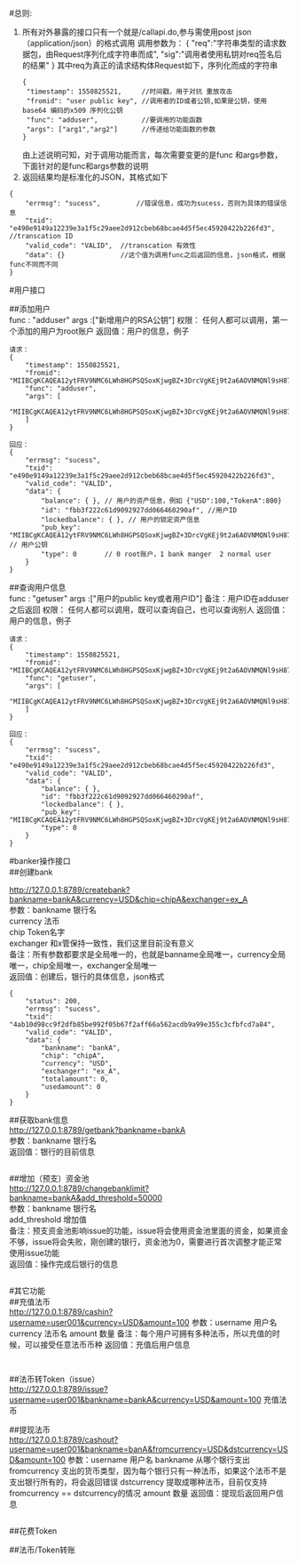 #总则:  
1. 所有对外暴露的接口只有一个就是/callapi.do,参与需使用post json（application/json）的格式调用
   调用参数为：
   {
   	 "req":"字符串类型的请求数据包，由Request序列化成字符串而成",
   	 "sig":"调用者使用私钥对req签名后的结果"
   }
   其中req为真正的请求结构体Request如下，序列化而成的字符串
   ```
   {
    "timestamp": 1550825521,  	 //时间戳，用于对抗 重放攻击
    "fromid": "user public key", //调用者的ID或者公钥,如果是公钥，使用base64 编码的x509 序列化公钥
    "func": "adduser", 			 //要调用的功能函数
    "args": ["arg1","arg2"] 	 //传递给功能函数的参数
   }
   ```
   由上述说明可知，对于调用功能而言，每次需要变更的是func 和args参数，下面针对的是func和args参数的说明   
2. 返回结果均是标准化的JSON，其格式如下   
```
{
    "errmsg": "sucess", 		//错误信息，成功为sucess，否则为具体的错误信息
    "txid": "e490e9149a12239e3a1f5c29aee2d912cbeb68bcae4d5f5ec45920422b226fd3", //transcation ID
    "valid_code": "VALID",  //transcation 有效性
    "data": {} 				//这个值为调用func之后返回的信息，json格式，根据func不同而不同
}
```

#用户接口  

##添加用户  
func : "adduser"
args :["新增用户的RSA公钥"]
权限： 任何人都可以调用，第一个添加的用户为root账户
返回值：用户的信息，例子
```
请求：
{
    "timestamp": 1550825521, 
    "fromid": "MIIBCgKCAQEA12ytFRV9NMC6LWh8HGPSQSoxKjwgBZ+3DrcVgKEj9t2a6AOVNMQNl9sH87Bkp208UFoneA0j6ry9s8l2da1a5fRj2opRPFF2S3cK7AhVzHHe7WNQESgYLpHxORxFC5Y5C5LGa0cj6megxu95GvEu61lbkxmScdWWfLiLLhI5Cr/5jOaFzNahsx1W3tdD66EkYMqKaCED67TUjVRU2b0EOTVz/Yw5xJSerSz35WDk4uo19rHt+Vn91DmbT+CVpooGQeTdiPbX2d39LMafqLrWOUgRhOAs3jlS8x9v0ERiLQWV9HMwABjQs+DmMwB7YW+Zxq62CrU5wzsPP6uNbDWXGwIDAQAB", 
    "func": "adduser", 
    "args": [
        "MIIBCgKCAQEA12ytFRV9NMC6LWh8HGPSQSoxKjwgBZ+3DrcVgKEj9t2a6AOVNMQNl9sH87Bkp208UFoneA0j6ry9s8l2da1a5fRj2opRPFF2S3cK7AhVzHHe7WNQESgYLpHxORxFC5Y5C5LGa0cj6megxu95GvEu61lbkxmScdWWfLiLLhI5Cr/5jOaFzNahsx1W3tdD66EkYMqKaCED67TUjVRU2b0EOTVz/Yw5xJSerSz35WDk4uo19rHt+Vn91DmbT+CVpooGQeTdiPbX2d39LMafqLrWOUgRhOAs3jlS8x9v0ERiLQWV9HMwABjQs+DmMwB7YW+Zxq62CrU5wzsPP6uNbDWXGwIDAQAB"
    ]
}
```

```
回应：
{
    "errmsg": "sucess", 
    "txid": "e490e9149a12239e3a1f5c29aee2d912cbeb68bcae4d5f5ec45920422b226fd3", 
    "valid_code": "VALID", 
    "data": {
        "balance": { }, // 用户的资产信息，例如 {"USD":100,"TokenA":800}
        "id": "fbb3f222c61d9092927dd066460290af", //用户ID
        "lockedbalance": { }, // 用户的锁定资产信息
        "pub_key": "MIIBCgKCAQEA12ytFRV9NMC6LWh8HGPSQSoxKjwgBZ+3DrcVgKEj9t2a6AOVNMQNl9sH87Bkp208UFoneA0j6ry9s8l2da1a5fRj2opRPFF2S3cK7AhVzHHe7WNQESgYLpHxORxFC5Y5C5LGa0cj6megxu95GvEu61lbkxmScdWWfLiLLhI5Cr/5jOaFzNahsx1W3tdD66EkYMqKaCED67TUjVRU2b0EOTVz/Yw5xJSerSz35WDk4uo19rHt+Vn91DmbT+CVpooGQeTdiPbX2d39LMafqLrWOUgRhOAs3jlS8x9v0ERiLQWV9HMwABjQs+DmMwB7YW+Zxq62CrU5wzsPP6uNbDWXGwIDAQAB", 			 // 用户公钥
        "type": 0		// 0 root账户，1 bank manger  2 normal user
    }
}
```

##查询用户信息  
func : "getuser"
args :["用户的public key或者用户ID"]
备注：用户ID在adduser之后返回
权限： 任何人都可以调用，既可以查询自己，也可以查询别人
返回值：用户的信息，例子
```
请求：
{
    "timestamp": 1550825521, 
    "fromid": "MIIBCgKCAQEA12ytFRV9NMC6LWh8HGPSQSoxKjwgBZ+3DrcVgKEj9t2a6AOVNMQNl9sH87Bkp208UFoneA0j6ry9s8l2da1a5fRj2opRPFF2S3cK7AhVzHHe7WNQESgYLpHxORxFC5Y5C5LGa0cj6megxu95GvEu61lbkxmScdWWfLiLLhI5Cr/5jOaFzNahsx1W3tdD66EkYMqKaCED67TUjVRU2b0EOTVz/Yw5xJSerSz35WDk4uo19rHt+Vn91DmbT+CVpooGQeTdiPbX2d39LMafqLrWOUgRhOAs3jlS8x9v0ERiLQWV9HMwABjQs+DmMwB7YW+Zxq62CrU5wzsPP6uNbDWXGwIDAQAB", 
    "func": "getuser", 
    "args": [
        "MIIBCgKCAQEA12ytFRV9NMC6LWh8HGPSQSoxKjwgBZ+3DrcVgKEj9t2a6AOVNMQNl9sH87Bkp208UFoneA0j6ry9s8l2da1a5fRj2opRPFF2S3cK7AhVzHHe7WNQESgYLpHxORxFC5Y5C5LGa0cj6megxu95GvEu61lbkxmScdWWfLiLLhI5Cr/5jOaFzNahsx1W3tdD66EkYMqKaCED67TUjVRU2b0EOTVz/Yw5xJSerSz35WDk4uo19rHt+Vn91DmbT+CVpooGQeTdiPbX2d39LMafqLrWOUgRhOAs3jlS8x9v0ERiLQWV9HMwABjQs+DmMwB7YW+Zxq62CrU5wzsPP6uNbDWXGwIDAQAB"
    ]
}
```

```
回应：
{
    "errmsg": "sucess", 
    "txid": "e490e9149a12239e3a1f5c29aee2d912cbeb68bcae4d5f5ec45920422b226fd3", 
    "valid_code": "VALID", 
    "data": {
        "balance": { }, 
        "id": "fbb3f222c61d9092927dd066460290af", 
        "lockedbalance": { }, 
        "pub_key": "MIIBCgKCAQEA12ytFRV9NMC6LWh8HGPSQSoxKjwgBZ+3DrcVgKEj9t2a6AOVNMQNl9sH87Bkp208UFoneA0j6ry9s8l2da1a5fRj2opRPFF2S3cK7AhVzHHe7WNQESgYLpHxORxFC5Y5C5LGa0cj6megxu95GvEu61lbkxmScdWWfLiLLhI5Cr/5jOaFzNahsx1W3tdD66EkYMqKaCED67TUjVRU2b0EOTVz/Yw5xJSerSz35WDk4uo19rHt+Vn91DmbT+CVpooGQeTdiPbX2d39LMafqLrWOUgRhOAs3jlS8x9v0ERiLQWV9HMwABjQs+DmMwB7YW+Zxq62CrU5wzsPP6uNbDWXGwIDAQAB", 
        "type": 0
    }
}
```

#banker操作接口  
##创建bank  

http://127.0.0.1:8789/createbank?bankname=bankA&currency=USD&chip=chipA&exchanger=ex_A  
参数：bankname 	银行名  
 	 currency 	法币  
 	 chip 	  	Token名字  
 	 exchanger 	和x管保持一致性，我们这里目前没有意义  
备注：所有参数都要求是全局唯一的，也就是banname全局唯一，currency全局唯一，chip全局唯一，exchanger全局唯一  
返回值：创建后，银行的具体信息，json格式  
```
{
	"status": 200,
	"errmsg": "sucess",
	"txid": "4ab10d98cc9f2dfb85be992f05b67f2aff66a562acdb9a99e355c3cfbfcd7a84",
	"valid_code": "VALID",
	"data": {
		"bankname": "bankA",
		"chip": "chipA",
		"currency": "USD",
		"exchanger": "ex_A",
		"totalamount": 0,
		"usedamount": 0
	}
}
```

##获取bank信息  
http://127.0.0.1:8789/getbank?bankname=bankA  
参数：bankname 	银行名  
返回值：银行的目前信息  
```
```

##增加（预支）资金池  
http://127.0.0.1:8789/changebanklimit?bankname=bankA&add_threshold=50000  
参数：bankname 银行名  
	 add_threshold 增加值  
备注：预支资金池影响issue的功能，issue将会使用资金池里面的资金，如果资金不够，issue将会失败，刚创建的银行，资金池为0，需要进行首次调整才能正常使用issue功能  
返回值：操作完成后银行的信息  
```
```

#其它功能  
##充值法币  
http://127.0.0.1:8789/cashin?username=user001&currency=USD&amount=100
参数：username 用户名
	 currency 法币名
	 amount   数量
备注：每个用户可拥有多种法币，所以充值的时候，可以接受任意法币币种
返回值：充值后用户信息
```


```
##法币转Token（issue）  
http://127.0.0.1:8789/issue?username=user001&bankname=bankA&currency=USD&amount=100
充值法币  

##提现法币  
http://127.0.0.1:8789/cashout?username=user001&bankname=banA&fromcurrency=USD&dstcurrency=USD&amount=100
参数：username 		用户名
	 bankname 		从哪个银行支出
	 fromcurrency 	支出的货币类型，因为每个银行只有一种法币，如果这个法币不是支出银行所有的，将会返回错误
	 dstcurrency	提取成哪种法币，目前仅支持fromcurrency == dstcurrency的情况
	 amount   		数量
返回值：提现后返回用户信息
```

```

##花费Token  

##法币/Token转账  


